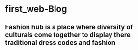 # first_web-Blog
## Fashion hub is a place where diversity of culturals come together to display there traditional dress codes and fashion
